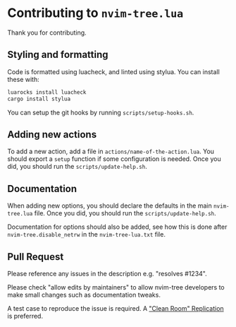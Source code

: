 # Contributing to `nvim-tree.lua`

Thank you for contributing.

## Styling and formatting

Code is formatted using luacheck, and linted using stylua.
You can install these with:

```bash
luarocks install luacheck
cargo install stylua
```

You can setup the git hooks by running `scripts/setup-hooks.sh`.

## Adding new actions

To add a new action, add a file in `actions/name-of-the-action.lua`. You should export a `setup` function if some configuration is needed.
Once you did, you should run the `scripts/update-help.sh`.

## Documentation

When adding new options, you should declare the defaults in the main `nvim-tree.lua` file.
Once you did, you should run the `scripts/update-help.sh`.

Documentation for options should also be added, see how this is done after `nvim-tree.disable_netrw` in the `nvim-tree-lua.txt` file.

## Pull Request

Please reference any issues in the description e.g. "resolves #1234".

Please check "allow edits by maintainers" to allow nvim-tree developers to make small changes such as documentation tweaks.

A test case to reproduce the issue is required. A ["Clean Room" Replication](https://github.com/nvim-tree/nvim-tree.lua/wiki/Troubleshooting#clean-room-replication) is preferred.

